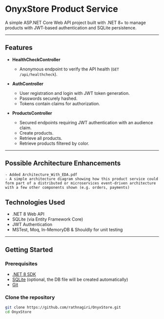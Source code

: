 # OnyxStore Product Service

A simple ASP.NET Core Web API project built with .NET 8+ to manage products with JWT-based authentication and SQLite persistence.

---
## Features

- **HealthCheckController**
    - Anonymous endpoint to verify the API health (`GET /api/healthcheck`).

- **AuthController**
    - User registration and login with JWT token generation.
    - Passwords securely hashed.
    - Tokens contain claims for authorization.

- **ProductsController**
    - Secured endpoints requiring JWT authentication with an audience claim.
    - Create products.
    - Retrieve all products.
    - Retrieve products filtered by color.

---

## Possible Architecture Enhancements
    - Added Architecture_With_EDA.pdf
    - A simple architecture diagram showing how this product service could form part of a distributed or microservices event-driven architecture with a few other components shown (e.g. orders, payments)

## Technologies Used

- .NET 8 Web API
- SQLite (via Entity Framework Core)
- JWT Authentication
- MSTest, Moq, In-MemoryDB & Shouldly for unit testing

---

## Getting Started

### Prerequisites

- [.NET 8 SDK](https://dotnet.microsoft.com/en-us/download/dotnet/8.0)
- [SQLite](https://www.sqlite.org/index.html) (optional, the DB file will be created automatically)
- [Git](https://git-scm.com/)

### Clone the repository

```bash
git clone https://github.com/rathnagiri/OnyxStore.git
cd OnyxStore
